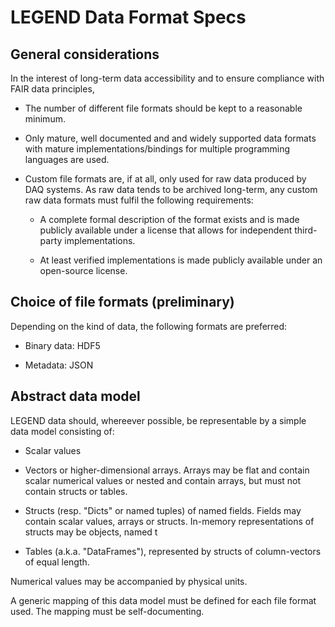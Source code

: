 # LEGEND Data Format Specs

## General considerations

In the interest of long-term data accessibility and to ensure compliance with FAIR data principles, 

* The number of different file formats should be kept to a reasonable minimum.

* Only mature, well documented and and widely supported data formats with mature implementations/bindings for multiple programming languages are used.

* Custom file formats are, if at all, only used for raw data produced by DAQ systems. As raw data tends to be archived long-term, any custom raw data formats must fulfil the following requirements:

    * A complete formal description of the format exists and is made publicly available under a license that allows for independent third-party implementations.

    * At least verified implementations is made publicly available under an open-source license.


## Choice of file formats (preliminary)

Depending on the kind of data, the following formats are preferred:

* Binary data: HDF5

* Metadata: JSON


## Abstract data model

LEGEND data should, whereever possible, be representable by a simple data model consisting of:

* Scalar values

* Vectors or higher-dimensional arrays. Arrays may be flat and contain scalar numerical values or nested and contain arrays, but must not contain structs or tables.

* Structs (resp. "Dicts" or named tuples) of named fields. Fields may contain scalar values, arrays or structs. In-memory representations of structs may be objects, named t

* Tables (a.k.a. "DataFrames"), represented by structs of column-vectors of equal length.

Numerical values may be accompanied by physical units.

A generic mapping of this data model must be defined for each file format used. The mapping must be self-documenting.
